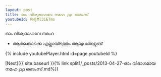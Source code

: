 ```yaml
---
layout: post
title: ഓം വിശ്വഭാഹവേ നമഹ ൧൧ ടൈംസ്
youtubeId: PHjMl3iETms
---
```

 
 
 ഓം വിശ്വഭാഹവേ നമഹ 
 
 -  ആർക്കൊക്കെ എല്ലായിടത്തും ആയുധങ്ങളുണ്ട് 
 
  
 
  
 
 
 
 
 
 


{% include youtubePlayer.html id=page.youtubeId %}
 
[Next]({{ site.baseurl }}{% link  split1/_posts/2013-04-27-ഓം വിഭാഗമായ നമഹ ൧൧ ടൈംസ്.md%})
 

